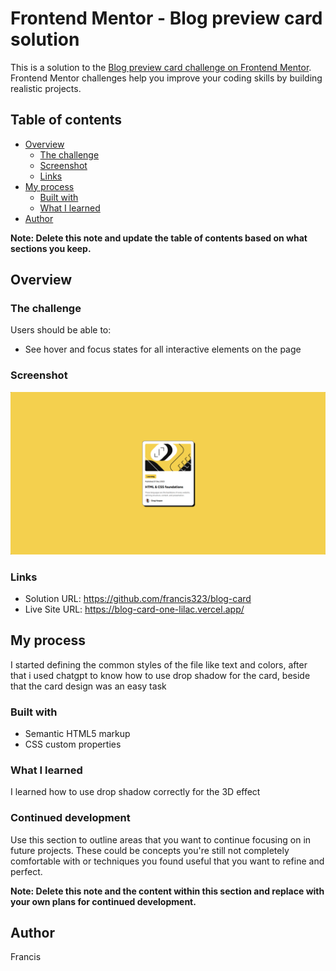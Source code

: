 # Frontend Mentor - Blog preview card solution

This is a solution to the [Blog preview card challenge on Frontend Mentor](https://www.frontendmentor.io/challenges/blog-preview-card-ckPaj01IcS). Frontend Mentor challenges help you improve your coding skills by building realistic projects. 

## Table of contents

- [Overview](#overview)
  - [The challenge](#the-challenge)
  - [Screenshot](#screenshot)
  - [Links](#links)
- [My process](#my-process)
  - [Built with](#built-with)
  - [What I learned](#what-i-learned)
- [Author](#author)

**Note: Delete this note and update the table of contents based on what sections you keep.**

## Overview

### The challenge

Users should be able to:

- See hover and focus states for all interactive elements on the page

### Screenshot

![alt text](image.png)


### Links

- Solution URL:  https://github.com/francis323/blog-card
- Live Site URL: https://blog-card-one-lilac.vercel.app/

## My process

I started defining the common styles of the file like text and colors, after that i used chatgpt to know how to use drop shadow for the card, beside that the card design was an easy task




### Built with

- Semantic HTML5 markup
- CSS custom properties



### What I learned

I learned how to use drop shadow correctly for the 3D effect

### Continued development

Use this section to outline areas that you want to continue focusing on in future projects. These could be concepts you're still not completely comfortable with or techniques you found useful that you want to refine and perfect.

**Note: Delete this note and the content within this section and replace with your own plans for continued development.**


## Author

Francis




